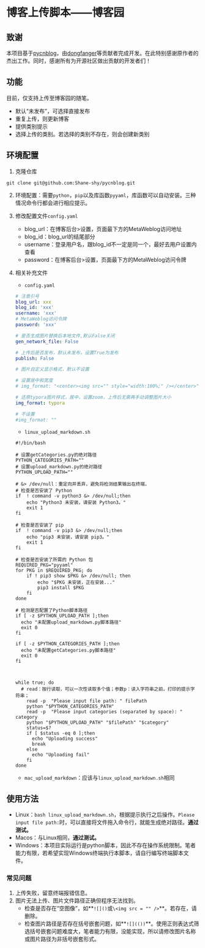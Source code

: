 # 博客上传脚本——博客园

## 致谢

本项目基于[pycnblog](https://github.com/dongfanger/pycnblog)，由[dongfanger](https://github.com/dongfanger)等贡献者完成开发。在此特别感谢原作者的杰出工作。同时，感谢所有为开源社区做出贡献的开发者们！

## 功能

目前，仅支持上传至博客园的随笔。

- 默认“未发布”，可选择直接发布
- 重复上传，则更新博客
- 提供类别提示
- 选择上传的类别。若选择的类别不存在，则会创建新类别

## 环境配置

1. 克隆仓库

`git clone git@github.com:Shane-shy/pycnblog.git`

2. 环境配置：需要`python`，`pip`以及库函数`pyyaml`，库函数可以自动安装。三种情况命令行都会进行相应提示。

3. 修改配置文件`config.yaml`

   - blog_url：在博客后台>设置，页面最下方的MetaWeblog访问地址
   - blog_id：blog_url的结尾部分
   - username：登录用户名，跟blog_id不一定是同一个，最好去用户设置内查看
   - password：在博客后台>设置，页面最下方的MetaWeblog访问令牌

4. 相关补充文件

   - `config.yaml`

   ```yaml
   # 注意引号
   blog_url: xxx
   blog_id: 'xxx'
   username: 'xxx'
   # MetaWeblog访问令牌
   password: 'xxx'
   
   # 是否生成图片替换后本地文件,默认False关闭
   gen_network_file: False
   
   # 上传后是否发布，默认未发布，设置True为发布
   publish: False
   
   # 图片自定义显示格式，默认不设置
   
   # 设置居中和宽度
   # img_format: "<center><img src="" style="width:100%;" /></center>"
   
   # 还原typora图片样式，居中，设置zoom，上传后无需再手动调整图片大小
   img_format: typora
   
   # 不设置
   #img_format: ""
   ```

   - `linux_upload_markdown.sh`

   ```shell
   #!/bin/bash
   
   # 设置getCategories.py的绝对路径
   PYTHON_CATEGORIES_PATH=""
   # 设置upload_markdown.py的绝对路径
   PYTHON_UPLOAD_PATH=""
   
   # &> /dev/null：重定向并丢弃，避免将检测结果输出在终端，
   # 检查是否安装了 Python
   if  ! command -v python3 &> /dev/null;then
       echo "Python3 未安装，请安装 Python3。"
       exit 1
   fi
   
   # 检查是否安装了 pip
   if  ! command -v pip3 &> /dev/null;then
       echo "pip3 未安装，请安装 pip3。"
       exit 1
   fi
   
   # 检查是否安装了所需的 Python 包
   REQUIRED_PKG="pyyaml"
   for PKG in $REQUIRED_PKG; do
       if ! pip3 show $PKG &> /dev/null; then
           echo "$PKG 未安装，正在安装..."
           pip3 install $PKG
       fi
   done
   
   # 检测是否配置了Python脚本路径
   if [ -z $PYTHON_UPLOAD_PATH ];then
     echo "未配置upload_markdown.py脚本路径"
     exit 0
   fi
   
   if [ -z $PYTHON_CATEGORIES_PATH ];then
     echo "未配置getCategories.py脚本路径"
     exit 0
   fi
   
   
   
   while true; do
     # read：按行读取，可以一次性读取多个值；参数p：读入字符串之前，打印的提示字符串；
       read -p  "Please input file path: " filePath
       python "$PYTHON_CATEGORIES_PATH"
       read -p  "Please input categories (separated by space): " category
       python "$PYTHON_UPLOAD_PATH" "$filePath" "$category"
       status=$?
       if [ $status -eq 0 ];then
         echo "Uploading success"
         break
       else
         echo "Uploading fail"
       fi
   done
   ```
   
   - `mac_upload_markdown`：应该与`linux_upload_markdown.sh`相同
   

## 使用方法

- Linux：`bash linux_upload_markdown.sh`，根据提示执行之后操作。`Please input file path:`时，可以直接将文件拖入命令行，就能生成绝对路径。**通过测试。**
- Macos：与Linux相同，**通过测试。**
- Windows：本项目实际运行是python脚本，因此不存在操作系统限制。笔者能力有限，若希望实现Windows终端执行本脚本，请自行编写终端脚本文件。

### 常见问题

1. 上传失败，留意终端报错信息。
2. 图片无法上传、图片文件路径正确但程序无法找到。
   - 检查是否存在“空图像”，如**`![]()`或`\<img src = "" />`**。若存在，请删除。
   - 检查图片路径是否存在括号嵌套问题，如**`![](())`**。使用正则表达式筛选括号嵌套问题难度大，笔者能力有限，没能实现，所以请修改图片名称或图片路径为非括号嵌套形式。



